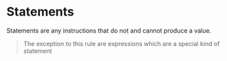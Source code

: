 # Statements

Statements are any instructions that do not and cannot produce a value.

> The exception to this rule are expressions which are a special kind of statement

